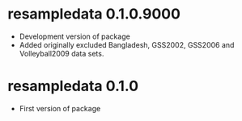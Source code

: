 # resampledata 0.1.0.9000

* Development version of package
* Added originally excluded Bangladesh, GSS2002, GSS2006 and Volleyball2009 data
sets.

# resampledata 0.1.0

* First version of package
